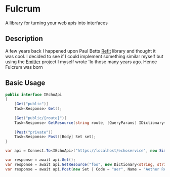 # Fulcrum

A library for turning your web apis into interfaces

## Description

A few years back I happened upon Paul Betts [Refit](https://github.com/reactiveui/refit) library and thought it was cool. I decided to see if I could implement something similar myself but using the [Emitter](https://github.com/mildsauce45/Emitter) project I myself wrote 'lo those many years ago. Hence Fulcrum was born

## Basic Usage

```C#
public interface IEchoApi
{
    [Get("public")]
    Task<Response> Get();
    
    [Get("public/{route}")]
    Task<Response> GetResource(string route, [QueryParams] IDictionary<string, string> queryMap);
    
    [Post("private")]
    Task<Response> Post([Body] Set set);
}

var api = Connect.To<IEchoApi>("https://localhost/echoservice", new SimpleOAuthProvider());

var response = await api.Get();
var response = await api.GetResource("foo", new Dictionary<string, string> { { "pretty", "true" } } );
var response = await api.Post(new Set { Code = "aer", Name = "Aether Revole" });
```
